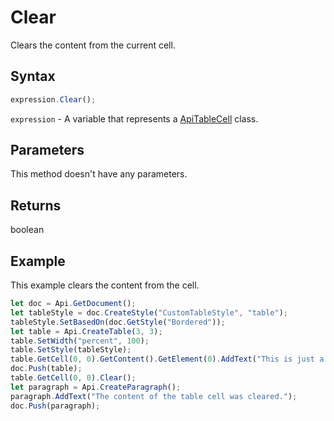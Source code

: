 # Clear

Clears the content from the current cell.

## Syntax

```javascript
expression.Clear();
```

`expression` - A variable that represents a [ApiTableCell](../ApiTableCell.md) class.

## Parameters

This method doesn't have any parameters.

## Returns

boolean

## Example

This example clears the content from the cell.

```javascript
let doc = Api.GetDocument();
let tableStyle = doc.CreateStyle("CustomTableStyle", "table");
tableStyle.SetBasedOn(doc.GetStyle("Bordered"));
let table = Api.CreateTable(3, 3);
table.SetWidth("percent", 100);
table.SetStyle(tableStyle);
table.GetCell(0, 0).GetContent().GetElement(0).AddText("This is just a sample text.");
doc.Push(table);
table.GetCell(0, 0).Clear();
let paragraph = Api.CreateParagraph();
paragraph.AddText("The content of the table cell was cleared.");
doc.Push(paragraph);
```
